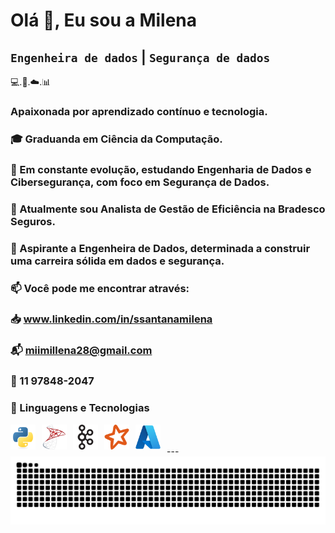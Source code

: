 # Olá 👋, Eu sou a Milena

## **`Engenheira de dados`**  |  **`Segurança de dados`**    
💻.🔐.☁️.📊   
### Apaixonada por aprendizado contínuo e tecnologia.
### 🎓 Graduanda em **Ciência da Computação.** 
### 🌱 Em constante evolução, estudando **Engenharia de Dados** e **Cibersegurança**, com foco em **Segurança de Dados.** 
### 🔭 Atualmente sou Analista de Gestão de Eficiência na Bradesco Seguros. 
### 🚀 Aspirante a Engenheira de Dados, determinada a construir uma carreira sólida em dados e segurança. 
### 📫 Você pode me encontrar através: 
### 📥 www.linkedin.com/in/ssantanamilena  
### 📬 miimillena28@gmail.com  
### 📱 11 97848-2047  

### 🤖 Linguagens e Tecnologias  

<img 
    align="left" 
    alt="PYTHON"
    title="" 
    width="40px" 
    style="padding-right: 10px;" 
    src="https://raw.githubusercontent.com/devicons/devicon/refs/heads/master/icons/python/python-original.svg" 
/>
<img 
    align="left" 
    alt="SQL" 
    title="SQL"
    width="40px" 
    style="padding-right: 10px;" 
    src="https://raw.githubusercontent.com/devicons/devicon/refs/heads/master/icons/microsoftsqlserver/microsoftsqlserver-original.svg" />
        
<img 
    align="left" 
    alt="APACHE KAFKA" 
    title="APACHE KAFKA"
    width="40px" 
    style="padding-right: 10px;" 
    src="https://raw.githubusercontent.com/devicons/devicon/refs/heads/master/icons/apachekafka/apachekafka-original.svg" />

<img 
    align="left" 
    alt="APACHE SPARK" 
    title="APACHE SPARK"
    width="40px" 
    style="padding-right: 10px;" 
    src="https://raw.githubusercontent.com/devicons/devicon/refs/heads/master/icons/apachespark/apachespark-original.svg" 
    />     

<img 
    align="left" 
    alt="AZURE" 
    title="AZURE"
    width="40px" 
    style="padding-right: 10px;" 
    src="https://raw.githubusercontent.com/devicons/devicon/refs/heads/master/icons/azure/azure-original.svg" 
    />    

<br/>
<br/>
---
  <picture align="center">
  <source media="(prefers-color-scheme: dark)" srcset="https://raw.githubusercontent.com/ssantanamilena/ssantanamilena/output/github-contribution-grid-snake-dark.svg">
  <source media="(prefers-color-scheme: light)" srcset="https://raw.githubusercontent.com/ssantanamilena/ssantanamilena/output/github-contribution-grid-snake-dark.svg">
  <img align="center" alt="github contribution grid snake animation" src="https://raw.githubusercontent.com/ssantanamilena/ssantanamilena/output/github-contribution-grid-snake.svg">
</picture>
          
          
          
          
